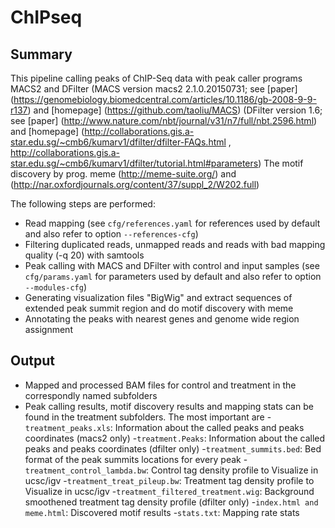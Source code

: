 # ChIPseq

## Summary

This pipeline calling peaks of ChIP-Seq data with peak caller programs MACS2 and DFilter
(MACS version macs2 2.1.0.20150731; see [paper] (https://genomebiology.biomedcentral.com/articles/10.1186/gb-2008-9-9-r137) and [homepage] (https://github.com/taoliu/MACS)
(DFilter version 1.6; see [paper] (http://www.nature.com/nbt/journal/v31/n7/full/nbt.2596.html)
and [homepage] (http://collaborations.gis.a-star.edu.sg/~cmb6/kumarv1/dfilter/dfilter-FAQs.html , http://collaborations.gis.a-star.edu.sg/~cmb6/kumarv1/dfilter/tutorial.html#parameters)
The motif discovery by prog. meme (http://meme-suite.org/) and (http://nar.oxfordjournals.org/content/37/suppl_2/W202.full)

The following steps are performed:

- Read mapping (see `cfg/references.yaml` for references used by default  and also refer to  option `--references-cfg`)
- Filtering duplicated reads, unmapped reads and reads with bad mapping quality (-q 20) with samtools
- Peak calling with MACS and DFilter with control and input samples (see `cfg/params.yaml` for parameters used by default  and also refer to  option ` --modules-cfg`)
- Generating visualization files "BigWig" and extract sequences of extended peak summit region and  do motif discovery with meme
- Annotating the peaks with nearest genes and genome wide region assignment

## Output

- Mapped and processed BAM files for control and treatment in the correspondly named subfolders
- Peak calling results, motif discovery results and mapping stats can be found in the treatment subfolders. The most important are
    -`treatment_peaks.xls`: Information about the called peaks and peaks coordinates (macs2 only)
    -`treatment.Peaks`: Information about the called peaks and peaks coordinates (dfilter only)
    -`treatment_summits.bed`: Bed format of the peak summits locations for every peak
    -`treatment_control_lambda.bw`: Control tag density profile to Visualize in ucsc/igv
    -`treatment_treat_pileup.bw`: Treatment tag density profile to Visualize in ucsc/igv
    -`treatment_filtered_treatment.wig`: Background smoothened treatment tag density profile (dfilter only)
    -`index.html and meme.html`: Discovered motif results
    -`stats.txt`: Mapping rate stats

